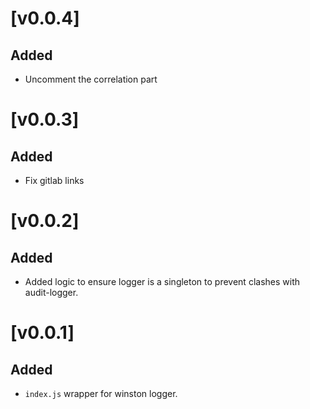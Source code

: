 # [v0.0.4]
## Added
- Uncomment the correlation part

# [v0.0.3]
## Added
- Fix gitlab links

# [v0.0.2]
## Added
- Added logic to ensure logger is a singleton to prevent clashes with audit-logger.

# [v0.0.1]

## Added
- `index.js` wrapper for winston logger.
